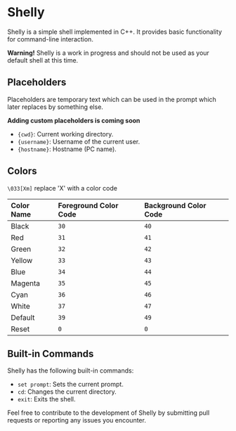 # Shelly

Shelly is a simple shell implemented in C++. It provides basic functionality for command-line interaction.

**Warning!** Shelly is a work in progress and should not be used as your default shell at this time.

## Placeholders

Placeholders are temporary text which can be used in the prompt which later replaces by something else.

**Adding custom placeholders is coming soon**

- `{cwd}`: Current working directory.
- `{username}`: Username of the current user.
- `{hostname}`: Hostname (PC name).

## Colors

``\033[Xm]``
replace 'X' with a color code

| Color Name | Foreground Color Code | Background Color Code |
| :--------- | :-------------------- | :-------------------- |
| Black      | `30`                  | `40`                  |
| Red        | `31`                  | `41`                  |
| Green      | `32`                  | `42`                  |
| Yellow     | `33`                  | `43`                  |
| Blue       | `34`                  | `44`                  |
| Magenta    | `35`                  | `45`                  |
| Cyan       | `36`                  | `46`                  |
| White      | `37`                  | `47`                  |
| Default    | `39`                  | `49`                  |
| Reset      | `0`                   | `0`                   |

## Built-in Commands

Shelly has the following built-in commands:

- `set prompt`: Sets the current prompt.
- `cd`: Changes the current directory.
- `exit`: Exits the shell.

Feel free to contribute to the development of Shelly by submitting pull requests or reporting any issues you encounter.
